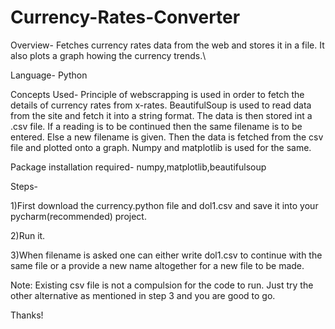 # Currency-Rates-Converter
Overview-
Fetches currency rates data from the web and stores it in a file. It also plots a graph howing the currency trends.\

Language-
Python

Concepts Used-
Principle of webscrapping is used in order to fetch the details of currency rates from x-rates. BeautifulSoup is used to read data from the site and fetch it into a string format. The data is then stored int a .csv file. If a reading is to be continued then the same filename is to be entered. Else a new filename is given. Then the data is fetched from the csv file and plotted onto a graph. Numpy and matplotlib is used for the same.

Package installation required-
numpy,matplotlib,beautifulsoup

Steps-

1)First download the currency.python file and dol1.csv and save it into your pycharm(recommended) project.

2)Run it.

3)When filename is asked one can either write dol1.csv to continue with the same file or a provide a new name altogether for a new file to be made.

Note: Existing csv file is not a compulsion for the code to run. Just try the other alternative as mentioned in step 3 and you are good to go.



Thanks!
